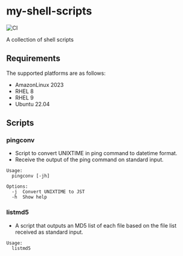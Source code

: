 # my-shell-scripts

![CI](https://github.com/tatsuto-iijima/my-shell-scripts/actions/workflows/test.yml/badge.svg)

A collection of shell scripts

## Requirements

The supported platforms are as follows:
- AmazonLinux 2023
- RHEL 8
- RHEL 9
- Ubuntu 22.04

## Scripts

### pingconv

- Script to convert UNIXTIME in ping command to datetime format.
- Receive the output of the ping command on standard input.

```
Usage:
  pingconv [-jh]

Options:
  -j  Convert UNIXTIME to JST
  -h  Show help
```

### listmd5

- A script that outputs an MD5 list of each file based on the file list received as standard input.

```
Usage:
  listmd5
```
